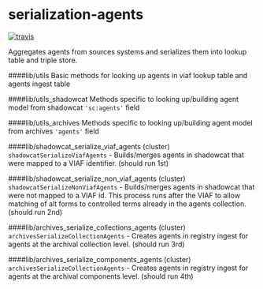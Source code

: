 # serialization-agents
[![travis](https://travis-ci.org/nypl-registry/serialization-agents.svg)](https://travis-ci.org/nypl-registry/serialization-agents/)

Aggregates agents from sources systems and serializes them into lookup table and triple store.



####lib/utils
Basic methods for looking up agents in viaf lookup table and agents ingest table

####lib/utils_shadowcat
Methods specific to looking up/building agent model from shadowcat `'sc:agents'` field

####lib/utils_archives
Methods specific to looking up/building agent model from archives `'agents'` field


####lib/shadowcat_serialize_viaf_agents (cluster)
`shadowcatSerializeViafAgents` - Builds/merges agents in shadowcat that were mapped to a VIAF identifier.	(should run 1st)

####lib/shadowcat_serialize_non_viaf_agents (cluster)
`shadowcatSerializeNonViafAgents` - Builds/merges agents in shadowcat that were not mapped to a VIAF id. This process runs after the VIAF to allow matching of alt forms to controlled terms already in the agents collection. (should run 2nd)

####lib/archives_serialize_collections_agents (cluster)
`archivesSerializeCollectionAgents` - Creates agents in registry ingest for agents at the archival collection level. (should run 3rd)

####lib/archives_serialize_components_agents (cluster)
`archivesSerializeCollectionAgents` - Creates agents in registry ingest for agents at the archival components level. (should run 4th)